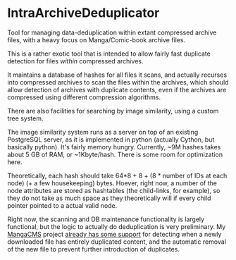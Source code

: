 IntraArchiveDeduplicator
========================

Tool for managing data-deduplication within extant compressed archive files, with a heavy focus on Manga/Comic-book archive files.

This is a rather exotic tool that is intended to allow fairly fast duplicate detection for files *within* compressed archives.

It maintains a database of hashes for all files it scans, and actually recurses into compressed archives to
scan the files within the archives, which should allow detection of archives with duplicate contents, even
if the archives are compressed using different compression algorithms.

There are also facilities for searching by image similarity, using a custom tree system.

The image similarity system runs as a server on top of an existing PostgreSQL server, as it is implemented in
python (actually Cython, but basically python). It's fairly memory hungry. Currently, ~9M hashes takes about 5 GB
of RAM, or ~1Kbyte/hash. There is some room for optimization here.

Theoretically, each hash should take 64\*8 + 8 + (8 \* number of IDs at each node) (+ a few housekeeping) bytes. Hoever,
right now, a number of the node attributes are stored as hashtables (the child-links, for example), so they
do not take as much space as they theoretically will if every child pointer pointed to a actual valid node.

Right now, the scanning and DB maintenance functionality is largely functional, but the logic to actually do
deduplication is very preliminary. My [MangaCMS](https://github.com/fake-name/MangaCMS/) project 
[already has some support](https://github.com/fake-name/MangaCMS/tree/master/deduplicator) for detecting when a 
newly downloaded file has entirely duplicated content, and the automatic removal of the new file to prevent further
introduction of duplicates.  
